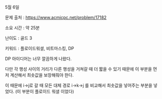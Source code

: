 5월 6일

문제 출처 : https://www.acmicpc.net/problem/17182

소요 시간 : 약 25분

난이도 : 골드 3

키워드 : 플로이드워셜, 비트마스킹, DP

DP 아이디어는 너무 깔끔하게 나왔다.

다만 각 행성 사이의 거리가 다른 행성을 거쳐갈 때 더 짧을 수 있기 때문에 이 부분을 먼저 계산해서 최솟값을 보장해줘야 한다.

이 때문에 i->j로 갈 때 모든 대체 경로 i->k->j 를 비교해서 최솟값을 넣어주는 부분을 넣었다. (이 부분이 플로이드 워셜 이었다)  
